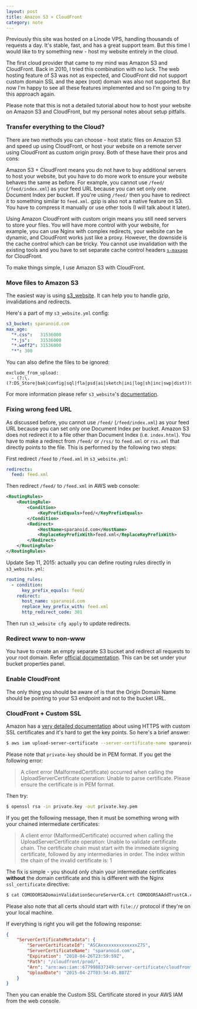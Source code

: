 ```yaml
---
layout: post
title: Amazon S3 × CloudFront
category: note
---
```


Previously this site was hosted on a Linode VPS, handling thousands of requests a day. It's stable, fast, and has a great support team. But this time I would like to try something new - host my website entirely in the cloud.

The first cloud provider that came to my mind was Amazon S3 and CloudFront. Back in 2010, I tried this combination with no luck. The web hosting feature of S3 was not as expected, and CloudFront did not support custom domain SSL and the apex (root) domain was also not supported. But now I'm happy to see all these features implemented and so I'm going to try this approach again.

Please note that this is not a detailed tutorial about how to host your website on Amazon S3 and CloudFront, but my personal notes about setup pitfalls.

### Transfer everything to the Cloud?

There are two methods you can choose - host static files on Amazon S3 and speed up using CloudFront, or host your website on a remote server using CloudFront as custom origin proxy. Both of these have their pros and cons:

Amazon S3 + CloudFront means you do not have to buy additional servers to host your website, but you have to do more work to ensure your website behaves the same as before. For example, you cannot use `/feed/` (`/feed/index.xml`) as your feed URL because you can set only one Document Index per bucket. If you're using `/feed/` then you have to redirect it to something similar to `feed.xml`. gzip is also not a native feature on S3. You have to compress it manually or use other tools (I will talk about it later).

Using Amazon CloudFront with custom origin means you still need servers to store your files. You will have more control with your website, for example, you can use Nginx with complex redirects, your website can be dynamic, and CloudFront works just like a proxy. However, the downside is the cache control which can be tricky. You cannot use invalidation with the existing tools and you have to set separate cache control headers [`s-maxage`](http://docs.aws.amazon.com/AmazonCloudFront/latest/DeveloperGuide/Expiration.html) for CloudFront.

To make things simple, I use Amazon S3 with CloudFront.

### Move files to Amazon S3

The easiest way is using [s3_website](https://github.com/laurilehmijoki/s3_website). It can help you to handle gzip, invalidations and redirects.

Here's a part of my `s3_website.yml` config:

```yaml
s3_bucket: sparanoid.com
max_age:
  "*.css":   31536000
  "*.js":    31536000
  "*.woff2": 31536000
  "*": 300
```

You can also define the files to be ignored:

```
exclude_from_upload:
  - (?:\.(?:DS_Store|bak|config|sql|fla|psd|ai|sketch|ini|log|sh|inc|swp|dist))$
```

For more information please refer `s3_website`'s [documentation](http://github.com/laurilehmijoki/s3_website).

### Fixing wrong feed URL

As discussed before, you cannot use `/feed/` (`/feed/index.xml`) as your feed URL because you can set only one Document Index per bucket. Amazon S3 does not redirect it to a file other than Document Index (i.e. `index.html`). You have to make a redirect from `/feed/` or `/rss/` to `feed.xml` or `rss.xml` that directly points to the file. This is performed by the following two steps:

First redirect `/feed` to `/feed.xml` in `s3_website.yml`:

```yaml
redirects:
  feed: feed.xml
```

Then redirect `/feed/` to `/feed.xml` in AWS web console:

```xml
<RoutingRules>
    <RoutingRule>
        <Condition>
            <KeyPrefixEquals>feed/</KeyPrefixEquals>
        </Condition>
        <Redirect>
            <HostName>sparanoid.com</HostName>
            <ReplaceKeyPrefixWith>feed.xml</ReplaceKeyPrefixWith>
        </Redirect>
    </RoutingRule>
</RoutingRules>
```

Update Sep 11, 2015: actually you can define routing rules directly in `s3_website.yml`:

```yaml
routing_rules:
  - condition:
      key_prefix_equals: feed/
    redirect:
      host_name: sparanoid.com
      replace_key_prefix_with: feed.xml
      http_redirect_code: 301
```

Then run `s3_website cfg apply` to update redirects.

### Redirect www to non-www

You have to create an empty separate S3 bucket and redirect all requests to your root domain. Refer [official documentation](http://docs.aws.amazon.com/AmazonS3/latest/dev/website-hosting-custom-domain-walkthrough.html#root-domain-walkthrough-s3-tasks). This can be set under your bucket properties panel.

### Enable CloudFront

The only thing you should be aware of is that the Origin Domain Name should be pointing to your S3 endpoint and not to the bucket URL.

### CloudFront + Custom SSL

Amazon has a [very detailed documentation](http://docs.aws.amazon.com/AmazonCloudFront/latest/DeveloperGuide/SecureConnections.html) about using HTTPS with custom SSL certificates and it's hard to get the key points. So here's a brief answer:

```bash
$ aws iam upload-server-certificate --server-certificate-name sparanoid.com --certificate-body file:///path/cert.crt --private-key file:///path/private.key.pem --certificate-chain file:///path/intermediates.chained.crt --path /cloudfront/prod/
```

Please note that `private-key` should be in PEM format. If you get the following error:

> A client error (MalformedCertificate) occurred when calling the UploadServerCertificate operation: Unable to parse certificate. Please ensure the certificate is in PEM format.

Then try:

```bash
$ openssl rsa -in private.key -out private.key.pem
```

If you get the following message, then it must be something wrong with your chained intermediate certificates:

> A client error (MalformedCertificate) occurred when calling the UploadServerCertificate operation: Unable to validate certificate chain. The certificate chain must start with the immediate signing certificate, followed by any intermediaries in order. The index within the chain of the invalid certificate is: 1

The fix is simple - you should only chain your intermediate certificates **without** the domain certificate and this is different with the Nginx `ssl_certificate` directive:

```bash
$ cat COMODORSADomainValidationSecureServerCA.crt COMODORSAAddTrustCA.crt > intermediates.chained.crt
```

Please also note that all certs should start with `file://` protocol if they're on your local machine.

If everything is right you will get the following response:

```json
{
    "ServerCertificateMetadata": {
        "ServerCertificateId": "ASCAxxxxxxxxxxxxxxZ7S",
        "ServerCertificateName": "sparanoid.com",
        "Expiration": "2018-04-26T23:59:59Z",
        "Path": "/cloudfront/prod/",
        "Arn": "arn:aws:iam::677998837349:server-certificate/cloudfront/prod/sparanoid.com",
        "UploadDate": "2015-04-27T03:54:45.807Z"
    }
}
```

Then you can enable the Custom SSL Certificate stored in your AWS IAM from the web console.